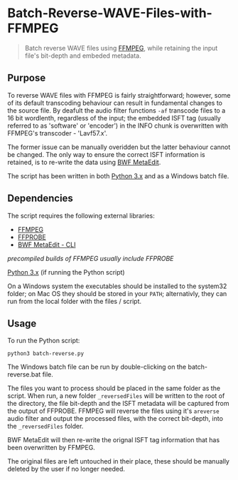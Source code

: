 # Batch-Reverse-WAVE-Files-with-FFMPEG
> Batch reverse WAVE files using [FFMPEG](https://ffmpeg.org), while retaining the input file's bit-depth and embeded metadata.  

## Purpose

To reverse WAVE files with FFMPEG is fairly straightforward; however, some of its default transcoding behaviour can result in fundamental changes to the source file. By deafult the audio filter functions `-af` transcode files to a 16 bit wordlenth, regardless of the input; the embedded ISFT tag (usually referred to as 'software' or 'encoder') in the INFO chunk is overwritten with FFMPEG's transcoder - 'Lavf57.x'.  

The former issue can be manually overidden but the latter behaviour cannot be changed.  The only way to ensure the correct ISFT information is retained, is to re-write the data using [BWF MetaEdit](https://mediaarea.net/BWFMetaEdit).

The script has been written in both [Python 3.x](https://www.python.org) and as a Windows batch file.

## Dependencies

The script requires the following external libraries:

* [FFMPEG](https://ffmpeg.org/download.html)
* [FFPROBE](https://ffmpeg.org/download.html)
* [BWF MetaEdit - CLI](https://mediaarea.net/BWFMetaEdit/Download)

*precompiled builds of FFMPEG usually include FFPROBE*

[Python 3.x](https://www.python.org/downloads/) (if running the Python script)

On a Windows system the executables should be installed to the system32 folder; on Mac OS they should be stored in your `PATH`; alternativly, they can run from the local folder with the files / script.

## Usage

To run the Python script:

`python3 batch-reverse.py`

The Windows batch file can be run by double-clicking on the batch-reverse.bat file.

The files you want to process should be placed in the same folder as the script.  When run, a new folder `_reversedFiles` will be written to the root of the directory, the file bit-depth and the ISFT metadata will be captured from the output of FFPROBE.  FFMPEG will reverse the files using it's `areverse` audio filter and output the processed files, with the correct bit-depth, into the `_reversedFiles` folder.

BWF MetaEdit will then re-write the orignal ISFT tag information that has been overwritten by FFMPEG.

The original files are left untouched in their place, these should be manually deleted by the user if no longer needed.
